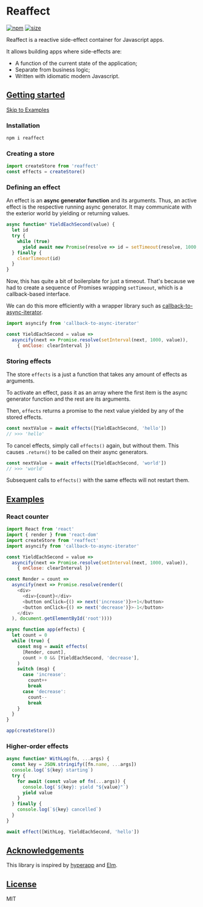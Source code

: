 # Reaffect
[![npm](https://img.shields.io/npm/v/reaffect.svg)](https://www.npmjs.org/package/reaffect)
[![size](https://img.badgesize.io/rliang/reaffect/master/index.js.png?compression=gzip)](https://github.com/ngryman/badge-size)

Reaffect is a reactive side-effect container for Javascript apps.

It allows building apps where side-effects are:

* A function of the current state of the application;
* Separate from business logic;
* Written with idiomatic modern Javascript.

## [Getting started](#getting-started)

[Skip to Examples](#examples)

### Installation

```sh
npm i reaffect
```

### Creating a store

```js
import createStore from 'reaffect'
const effects = createStore()
```

### Defining an effect

An effect is an **async generator function** and its arguments.
Thus, an active effect is the respective running async generator.
It may communicate with the exterior world
by yielding or returning values.

```js
async function* YieldEachSecond(value) {
  let id
  try {
    while (true)
      yield await new Promise(resolve => id = setTimeout(resolve, 1000, value))
  } finally {
    clearTimeout(id)
  }
}
```

Now, this has quite a bit of boilerplate for just a timeout.
That's because we had to create a sequence of Promises
wrapping `setTimeout`, which is a callback-based interface.

We can do this more efficiently with a wrapper library such as
[callback-to-async-iterator](https://github.com/withspectrum/callback-to-async-iterator).

```js
import asyncify from 'callback-to-async-iterator'

const YieldEachSecond = value =>
  asyncify(next => Promise.resolve(setInterval(next, 1000, value)),
    { onClose: clearInterval })
```

### Storing effects

The store `effects` is a just a function
that takes any amount of effects as arguments.

To activate an effect,
pass it as an array
where the first item is the async generator function
and the rest are its arguments.

Then, `effects` returns a promise
to the next value yielded by any of the stored effects.

```js
const nextValue = await effects([YieldEachSecond, 'hello'])
// >>> 'hello'
```

To cancel effects,
simply call `effects()` again, but without them.
This causes `.return()` to be called on their async generators.

```js
const nextValue = await effects([YieldEachSecond, 'world'])
// >>> 'world'
```

Subsequent calls to `effects()` with the same effects will not restart them.

## [Examples](#examples)

### React counter

```js
import React from 'react'
import { render } from 'react-dom'
import createStore from 'reaffect'
import asyncify from 'callback-to-async-iterator'

const YieldEachSecond = value =>
  asyncify(next => Promise.resolve(setInterval(next, 1000, value)),
    { onClose: clearInterval })

const Render = count =>
  asyncify(next => Promise.resolve(render((
    <div>
      <div>{count}</div>
      <button onClick={() => next('increase')}>+1</button>
      <button onClick={() => next('decrease')}>-1</button>
    </div>
  ), document.getElementById('root'))))

async function app(effects) {
  let count = 0
  while (true) {
    const msg = await effects(
      [Render, count], 
      count > 0 && [YieldEachSecond, 'decrease'],
    )
    switch (msg) {
      case 'increase':
        count++
        break
      case 'decrease':
        count--
        break
    }
  }
}

app(createStore())
```

### Higher-order effects

```js
async function* WithLog(fn, ...args) {
  const key = JSON.stringify([fn.name, ...args])
  console.log(`${key} starting`)
  try {
    for await (const value of fn(...args)) {
      console.log(`${key}: yield "${value}"`)
      yield value
    }
  } finally {
    console.log(`${key} cancelled`)
  }
}

await effect([WithLog, YieldEachSecond, 'hello'])
```

## [Acknowledgements](#acknowledgements)

This library is inspired by
[hyperapp](https://github.com/jorgebucaran/hyperapp/tree/V2)
and [Elm](https://elm-lang.org).

## [License](#license)

MIT
